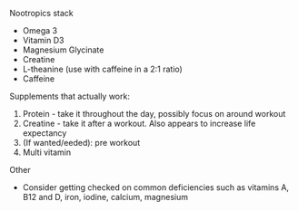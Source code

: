 Nootropics stack
- Omega 3
- Vitamin D3
- Magnesium Glycinate
- Creatine
- L-theanine (use with caffeine in a 2:1 ratio)
- Caffeine

Supplements that actually work:
1.	Protein - take it throughout the day, possibly focus on around workout 
2.	Creatine - take it after a workout. Also appears to increase life expectancy 
3.	(If wanted/eeded): pre workout
4.	Multi vitamin

Other
- Consider getting checked on common deficiencies such as vitamins A, B12 and D, iron, iodine, calcium, magnesium